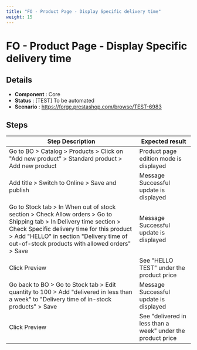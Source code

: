 ```yaml
---
title: "FO - Product Page - Display Specific delivery time"
weight: 15
---
```


# FO - Product Page - Display Specific delivery time
## Details
* **Component** : Core
* **Status** : [TEST] To be automated
* **Scenario** : https://forge.prestashop.com/browse/TEST-6983

## Steps
| Step Description | Expected result |
| ----- | ----- |
| Go to BO > Catalog > Products > Click on "Add new product" > Standard product > Add new product | Product page edition mode is displayed |
| Add title > Switch to Online > Save and publish | Message Successful update is displayed |
| Go to Stock tab > In When out of stock section > Check Allow orders > Go to Shipping tab > In Delivery time section > Check Specific delivery time for this product > Add "HELLO" in section "Delivery time of out-of-stock products with allowed orders" > Save | Message Successful update is displayed |
| Click Preview | See "HELLO TEST" under the product price |
| Go back to BO > Go to Stock tab > Edit quantity to 100 > Add "delivered in less than a week" to "Delivery time of in-stock products" > Save | Message Successful update is displayed |
| Click Preview | See "delivered in less than a week" under the product price |
